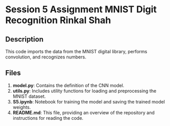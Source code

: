 # Session 5 Assignment MNIST Digit Recognition Rinkal Shah

## Description
This code imports the data from the MNIST digital library, performs convolution, and recognizes numbers.

## Files

1. **model.py**: Contains the definition of the CNN model.
2. **utils.py**: Includes utility functions for loading and preprocessing the MNIST dataset.
3. **S5.ipynb**: Notebook for training the model and saving the trained model weights.
4. **README.md**: This file, providing an overview of the repository and instructions for reading the code.
